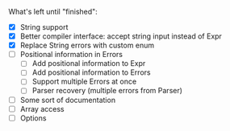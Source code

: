 What's left until "finished":
- [x] String support
- [x] Better compiler interface: accept string input instead of Expr
- [x] Replace String errors with custom enum 
- [ ] Positional information in Errors
  - [ ] Add positional information to Expr
  - [ ] Add positional information to Errors
  - [ ] Support multiple Errors at once
  - [ ] Parser recovery (multiple errors from Parser)
- [ ] Some sort of documentation
- [ ] Array access
- [ ] Options
